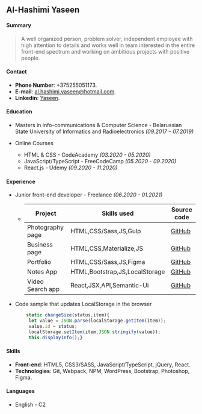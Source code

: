 ## Al-Hashimi Yaseen 

#### Summary 
> A well organized person, problem solver, independent employee with high attention to details and
> works well in team interested in the entire front-end spectrum and working on ambitious projects
> with positive people.

#### Contact
* __Phone Number__: +375255051173.
* __E-mail__: al.hashimi.yaseen@hotmail.com.
* __Linkedin__: [Yaseen](https://www.linkedin.com/in/yaseen-al-hashimi-3174a9190/).

#### Education
* Masters in info-communications & Computer Science - Belarussian State University of Informatics and Radioelectronics _(09.2017 – 07.2019)_

* Online Courses
  * HTML & CSS - CodeAcademy _(03.2020 - 05.2020)_
  * JavaScript/TypeScript - FreeCodeCamp _(05.2020 - 09.2020)_
  * React.js - Udemy _(09.2020 - 11.2020)_

#### Experience
* Junior front-end developer - Freelance _(06.2020 - 01.2021)_

  * Project          | Skills used                    | Source code  
    ----------       | --------------                 | -----------
    Photography page | HTML,CSS/Sass,JS,Gulp          | [GitHub](https://github.com/Nitronoised/Photographer-Website)
    Business page    | HTML,CSS,Materialize,JS        | [GitHub](https://github.com/Nitronoised/eCommerce-Website)
    Portfolio        | HTML,CSS/Sass,JS,Figma         | [GitHub](https://github.com/Nitronoised/Portfolio)
    Notes App        | HTML,Bootstrap,JS,LocalStorage | [GitHub](https://github.com/Nitronoised/Portfolio)
    Video Search app | React,JSX,API,Semantic-Ui      | [GitHub](https://github.com/Nitronoised/Video-Search)
    
* Code sample that updates LocalStorage in the browser
   ```javascript
       static changeSize(status,item){
        let value = JSON.parse(localStorage.getItem(item));
        value.id = status;
        localStorage.setItem(item,JSON.stringify(value));
        this.displayInfo();}
   ```

#### Skills
* __Front-end__: HTML5, CSS3/SASS, JavaScript/TypeScript, jQuery, React.
* __Technologies__: Git, Webpack, NPM, WordPress, Bootstrap, Photoshop, Figma.

#### Languages 
  * English - C2

